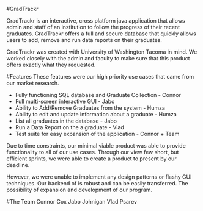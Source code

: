#GradTrackr

GradTrackr is an interactive, cross platform java application that allows admin and staff of an institution to follow the progress of their recent graduates. GradTrackr offers a full and secure database that quickly allows users to add, remove and run data reports on their graduates. 

GradTrackr was created with University of Washington Tacoma in mind. We worked closely with the admin and faculty to make sure that this product offers exactly what they requested.

#Features
These features were our high priority use cases that came from our market research.
<ul>
<li>Fully functioning SQL database and Graduate Collection - Connor</li> 
<li>Full multi-screen interactive GUI - Jabo</li>
<li>Ability to Add/Remove Graduates from the system - Humza</li>
<li>Ability to edit and update information about a graduate - Humza</li>
<li>List all graduates in the database - Jabo</li>
<li>Run a Data Report on the a graduate - Vlad</li>
<li>Test suite for easy expansion of the application - Connor + Team</li>
</ul>

Due to time constraints, our minimal viable product was able to provide functionality to all of our use cases. Through our view few short, but efficient sprints, we were able to create a product to present by our deadline.

However, we were unable to implement any design patterns or flashy GUI techniques. Our backend of is robust and can be easily transferred. The possibility of expansion and development of our program. 

#The Team
Connor Cox
Jabo Johnigan
Vlad Psarev
